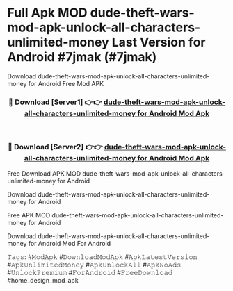 # Full Apk MOD dude-theft-wars-mod-apk-unlock-all-characters-unlimited-money Last Version for Android #7jmak (#7jmak)
Download dude-theft-wars-mod-apk-unlock-all-characters-unlimited-money for Android Free Mod APK

<div align="center">
<h3>🔴 Download [Server1] 👉👉 <a href="https://apps.libra.edu.pl?title=dude-theft-wars-mod-apk-unlock-all-characters-unlimited-money&ref=18F">dude-theft-wars-mod-apk-unlock-all-characters-unlimited-money for Android Mod Apk</a></h3><br>

<h3>🔴 Download [Server2] 👉👉 <a href="https://apps.libra.edu.pl?title=dude-theft-wars-mod-apk-unlock-all-characters-unlimited-money&ref=18F">dude-theft-wars-mod-apk-unlock-all-characters-unlimited-money for Android Mod Apk</a></h3>
</div>


Free Download APK MOD dude-theft-wars-mod-apk-unlock-all-characters-unlimited-money for Android

Download dude-theft-wars-mod-apk-unlock-all-characters-unlimited-money for Android 

Free APK MOD dude-theft-wars-mod-apk-unlock-all-characters-unlimited-money for Android 

Download dude-theft-wars-mod-apk-unlock-all-characters-unlimited-money for Android Mod For Android

𝚃𝚊𝚐𝚜: #𝙼𝚘𝚍𝙰𝚙𝚔 #𝙳𝚘𝚠𝚗𝚕𝚘𝚊𝚍𝙼𝚘𝚍𝙰𝚙𝚔 #𝙰𝚙𝚔𝙻𝚊𝚝𝚎𝚜𝚝𝚅𝚎𝚛𝚜𝚒𝚘𝚗 #𝙰𝚙𝚔𝚄𝚗𝚕𝚒𝚖𝚒𝚝𝚎𝚍𝙼𝚘𝚗𝚎𝚢 #𝙰𝚙𝚔𝚄𝚗𝚕𝚘𝚌𝚔𝙰𝚕𝚕 #𝙰𝚙𝚔𝙽𝚘𝙰𝚍𝚜 #𝚄𝚗𝚕𝚘𝚌𝚔𝙿𝚛𝚎𝚖𝚒𝚞𝚖 #𝙵𝚘𝚛𝙰𝚗𝚍𝚛𝚘𝚒𝚍 #𝙵𝚛𝚎𝚎𝙳𝚘𝚠𝚗𝚕𝚘𝚊𝚍 #home_design_mod_apk